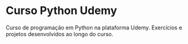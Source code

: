 # Curso Python Udemy

Curso de programação em Python na plataforma Udemy. Exercícios e projetos desenvolvidos ao longo do curso. 